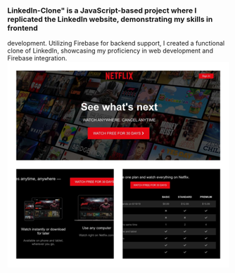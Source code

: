 ### LinkedIn-Clone" is a JavaScript-based project where I replicated the LinkedIn website, demonstrating my skills in frontend
development. Utilizing Firebase for backend support, I created a functional clone of LinkedIn, showcasing my proficiency in web development and Firebase integration.
![Linkedin Clone](https://github.com/Tilek04/Netflix-landing-page-CLONE/blob/main/Fotoram.io.jpg)
